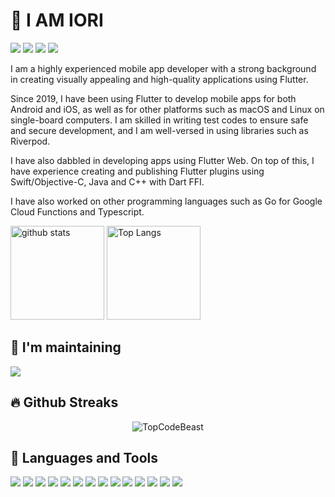 # 📛 I AM IORI

[![](https://img.shields.io/badge/-Twitter-000?style=flat&logo=twitter)](https://twitter.com/iori_eth)
[![](https://img.shields.io/badge/-Zenn-000?style=flat&logo=zenn)](https://zenn.dev/ioridev)
[![](https://img.shields.io/badge/-Medium-000?style=flat&logo=medium)](https://medium.com/@iori.eth)
[![](https://img.shields.io/badge/-Note-000?style=flat&logo=note)](https://note.com/ioridev)  

I am a highly experienced mobile app developer with a strong background in creating visually appealing and high-quality applications using Flutter.

Since 2019, I have been using Flutter to develop mobile apps for both Android and iOS, as well as for other platforms such as macOS and Linux on single-board computers. I am skilled in writing test codes to ensure safe and secure development, and I am well-versed in using libraries such as Riverpod.

I have also dabbled in developing apps using Flutter Web. On top of this, I have experience creating and publishing Flutter plugins using Swift/Objective-C, Java and C++ with Dart FFI.

I have also worked on other programming languages such as Go for Google Cloud Functions and Typescript.

<p align="left"> 
  <img alt="github stats" height="150px" src="https://github-readme-stats.vercel.app/api?username=ioridev&count_private=true&show_icons=true&show_icons=true&theme=solarized-dark" />
  <img alt="Top Langs" height="150px" src="https://github-readme-stats.vercel.app/api/top-langs/?username=ioridev&layout=compact&count_private=true&show_icons=true&theme=solarized-dark&hide=cmake,ruby,html,c" />
</p>

 
  
## 🔧 I'm maintaining
[![](https://github-readme-stats.vercel.app/api/pin?username=ioridev&theme=solarized-dark&repo=flutter_applovin_max)](https://github.com/ioridev/flutter_applovin_max)


## 🔥 Github Streaks 
<p align="center"><img src="https://github-readme-streak-stats.herokuapp.com/?user=ioridev&theme=black-ice&hide_border=true&stroke=0000&background=0D1117&ring=e05397&fire=e05397&currStreakLabel=e05397" alt="TopCodeBeast" /></p>


## 🧰  Languages and Tools
[![](https://img.shields.io/badge/-Flutter-000?style=flat&logo=flutter)]()
[![](https://img.shields.io/badge/-Dart-000?style=flat&logo=dart)]()
[![](https://img.shields.io/badge/-TypeScript-000?style=flat&logo=TypeScript)]()
[![](https://img.shields.io/badge/-Go-000?style=flat&logo=go)]()
[![](https://img.shields.io/badge/-Docker-000?style=flat&logo=docker)]()
[![](https://img.shields.io/badge/-GCP-000?style=flat&logo=google-cloud)]()
[![](https://img.shields.io/badge/-Firebase-000?style=flat&logo=firebase)]()
[![](https://img.shields.io/badge/-GitHub_Actions-000?style=flat&logo=github-actions)]()
[![](https://img.shields.io/badge/-Ubuntu-000?style=flat&logo=ubuntu)]()
[![](https://img.shields.io/badge/-ArchLinux-000?style=flat&logo=ArchLinux)]()
[![](https://img.shields.io/badge/-MicrosoftAzure-000?style=flat&logo=microsoftazure)]()
[![](https://img.shields.io/badge/-Android-000?style=flat&logo=Android)]()
[![](https://img.shields.io/badge/-iPhone-000?style=flat&logo=ios)]()
[![](https://img.shields.io/badge/-WebAssembly-000?style=flat&logo=WebAssembly)]()
